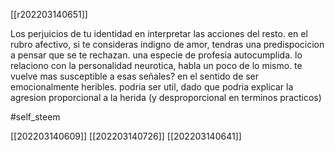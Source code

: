 [[r202203140651]]

Los perjuicios de tu identidad en interpretar las acciones del resto. en el rubro afectivo, si te consideras indigno de amor, tendras una predispocicion a pensar que se te rechazan. una especie de profesia autocumplida. lo relaciono con la personalidad neurotica, habla un poco de lo mismo. 
te vuelve mas susceptible a esas señales? en el sentido de ser emocionalmente heribles. podria ser util, dado que podria explicar la agresion proporcional a la herida (y desproporcional en terminos practicos)

#self_steem 

[[202203140609]]
[[202203140726]]
[[202203140641]]